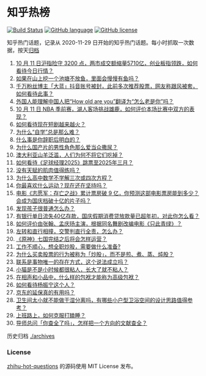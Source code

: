 # 知乎热榜
[![Build Status](https://github.com/ToWeLong/zhihu-hot-questions/workflows/CI/badge.svg)](https://github.com/ToWeLong/zhihu-hot-questions/actions)
[![GitHub language](https://img.shields.io/badge/language-golang-orange.svg)](https://golang.org/)
[![GitHub license](https://img.shields.io/github/license/ToWeLong/zhihu-hot-questions)](https://github.com/ToWeLong/zhihu-hot-questions/blob/main/LICENSE)

知乎热门话题，记录从 2020-11-29 日开始的知乎热门话题。每小时抓取一次数据，按天[归档](./archives)

<!-- BEGIN -->

1. [10 月 11 日沪指险守 3200 点，两市成交额缩量5710亿，创业板指领跌，如何看待今日行情？](https://www.zhihu.com/question/813176615)
1. [如果在山上挖一个池塘不放鱼，里面会慢慢有鱼吗？](https://www.zhihu.com/question/448818037)
1. [千万粉丝博主「大蓝」抖音账号被封，此前多次推荐股票，网友称跟风被套，如何看待此事？](https://www.zhihu.com/question/815800406)
1. [外国人能理解中国人把“How old are you”翻译为“怎么老是你”吗？](https://www.zhihu.com/question/665200611)
1. [10 月 11 日 NBA 季前赛，湖人客场挑战雄鹿，如何评价本场比赛中双方的表现？](https://www.zhihu.com/question/813552317)
1. [如何看待现在短剧越来越火？](https://www.zhihu.com/question/648480376)
1. [为什么“自学”总是那么难？](https://www.zhihu.com/question/634591602)
1. [什么事是你辞职后明白的？](https://www.zhihu.com/question/53293880)
1. [为什么国产片的男性角色那么爱当众撒尿？](https://www.zhihu.com/question/751640254)
1. [澳大利亚山羊泛滥，人们为何不将它们吃掉？](https://www.zhihu.com/question/567095572)
1. [如何看待《足球经理2025》跳票至2025年三月？](https://www.zhihu.com/question/812985795)
1. [没有天赋的肌肉值得练吗？](https://www.zhihu.com/question/768291505)
1. [为什么高中数学不学解三次或四次方程？](https://www.zhihu.com/question/749764113)
1. [你最喜欢什么运动？现在还在坚持吗？](https://www.zhihu.com/question/766804316)
1. [电影《志愿军：存亡之战》累计票房破 9 亿，你预测这部电影票房能到多少？会成为国庆档破十亿的片子吗？](https://www.zhihu.com/question/707792044)
1. [发现孩子很普通怎么办？](https://www.zhihu.com/question/412620700)
1. [有银行单日流失40亿存款，国庆假期消费贷放款量已超年初，对此你怎么看？](https://www.zhihu.com/question/795709707)
1. [如何评价由张翰、孟庆旸主演，根据同名舞剧改编电影《只此青绿》？](https://www.zhihu.com/question/679256785)
1. [左转和直行相撞，交警判直行全责，怎么办？](https://www.zhihu.com/question/367420281)
1. [《原神》七国完结之后将会怎样运营？](https://www.zhihu.com/question/627562643)
1. [工作不顺心，想全职炒股，需要做什么准备?](https://www.zhihu.com/question/805584333)
1. [为什么买卖股票的行为被称为「炒股」，而不是煎、煮、蒸、炖股？](https://www.zhihu.com/question/803358213)
1. [联系是事物唯一的存在方式，这个说法成立吗？](https://www.zhihu.com/question/729166468)
1. [小猫是不是小时候都很粘人，长大了就不粘人？](https://www.zhihu.com/question/668186609)
1. [在相声和小品中，什么样的包袱才能称为高级包袱？](https://www.zhihu.com/question/65594015)
1. [如何看待杨振宁这个人？](https://www.zhihu.com/question/31287934)
1. [京东的延保真的有用吗？](https://www.zhihu.com/question/398896631)
1. [卫生间太小就不能做干湿分离吗，有哪些小户型卫浴空间的设计思路值得参考？](https://www.zhihu.com/question/667077444)
1. [上班路上，如何克服打瞌睡？](https://www.zhihu.com/question/800764462)
1. [导师总问「你查全了吗」，怎样把一个方向的文献查全？](https://www.zhihu.com/question/437643499)

<!-- END -->

历史归档 [./archives](./archives)


### License
[zhihu-hot-questions](https://github.com/towelong/zhihu-hot-questions) 的源码使用 MIT License 发布。